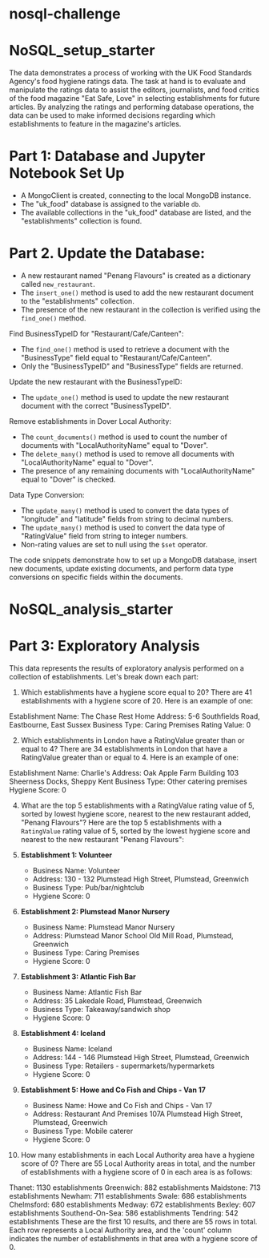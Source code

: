 # nosql-challenge

# NoSQL_setup_starter

The data demonstrates a process of working with the UK Food Standards Agency's food hygiene ratings data. The task at hand is to evaluate and manipulate the ratings data to assist the editors, journalists, and food critics of the food magazine "Eat Safe, Love" in selecting establishments for future articles. By analyzing the ratings and performing database operations, the data can be used to make informed decisions regarding which establishments to feature in the magazine's articles.

# Part 1: Database and Jupyter Notebook Set Up
   - A MongoClient is created, connecting to the local MongoDB instance.
   - The "uk_food" database is assigned to the variable `db`.
   - The available collections in the "uk_food" database are listed, and the "establishments" collection is found.

# Part 2. Update the Database:
   - A new restaurant named "Penang Flavours" is created as a dictionary called `new_restaurant`.
   - The `insert_one()` method is used to add the new restaurant document to the "establishments" collection.
   - The presence of the new restaurant in the collection is verified using the `find_one()` method.

   Find BusinessTypeID for "Restaurant/Cafe/Canteen":
   - The `find_one()` method is used to retrieve a document with the "BusinessType" field equal to "Restaurant/Cafe/Canteen".
   - Only the "BusinessTypeID" and "BusinessType" fields are returned.

   Update the new restaurant with the BusinessTypeID:
   - The `update_one()` method is used to update the new restaurant document with the correct "BusinessTypeID".

   Remove establishments in Dover Local Authority:
   - The `count_documents()` method is used to count the number of documents with "LocalAuthorityName" equal to "Dover".
   - The `delete_many()` method is used to remove all documents with "LocalAuthorityName" equal to "Dover".
   - The presence of any remaining documents with "LocalAuthorityName" equal to "Dover" is checked.

   Data Type Conversion:
   - The `update_many()` method is used to convert the data types of "longitude" and "latitude" fields from string to decimal numbers.
   - The `update_many()` method is used to convert the data type of "RatingValue" field from string to integer numbers.
   - Non-rating values are set to null using the `$set` operator.

The code snippets demonstrate how to set up a MongoDB database, insert new documents, update existing documents, and perform data type conversions on specific fields within the documents.

# NoSQL_analysis_starter
# Part 3: Exploratory Analysis

This data represents the results of exploratory analysis performed on a collection of establishments. Let's break down each part:

1. Which establishments have a hygiene score equal to 20? There are 41 establishments with a hygiene score of 20. Here is an example of one:

Establishment Name: The Chase Rest Home
Address: 5-6 Southfields Road, Eastbourne, East Sussex
Business Type: Caring Premises
Rating Value: 0

2. Which establishments in London have a RatingValue greater than or equal to 4? There are 34 establishments in London that have a RatingValue greater than or equal to 4. Here is an example of one:
   
Establishment Name: Charlie's
Address: Oak Apple Farm Building 103 Sheerness Docks, Sheppy Kent
Business Type: Other catering premises
Hygiene Score: 0

4. What are the top 5 establishments with a RatingValue rating value of 5, sorted by lowest hygiene score, nearest to the new restaurant added, "Penang Flavours"? Here are the top 5 establishments with a `RatingValue` rating value of 5, sorted by the lowest hygiene score and nearest to the new restaurant "Penang Flavours":

1. **Establishment 1: Volunteer**
   - Business Name: Volunteer
   - Address: 130 - 132 Plumstead High Street, Plumstead, Greenwich
   - Business Type: Pub/bar/nightclub
   - Hygiene Score: 0

2. **Establishment 2: Plumstead Manor Nursery**
   - Business Name: Plumstead Manor Nursery
   - Address: Plumstead Manor School Old Mill Road, Plumstead, Greenwich
   - Business Type: Caring Premises
   - Hygiene Score: 0

3. **Establishment 3: Atlantic Fish Bar**
   - Business Name: Atlantic Fish Bar
   - Address: 35 Lakedale Road, Plumstead, Greenwich
   - Business Type: Takeaway/sandwich shop
   - Hygiene Score: 0

4. **Establishment 4: Iceland**
   - Business Name: Iceland
   - Address: 144 - 146 Plumstead High Street, Plumstead, Greenwich
   - Business Type: Retailers - supermarkets/hypermarkets
   - Hygiene Score: 0

5. **Establishment 5: Howe and Co Fish and Chips - Van 17**
   - Business Name: Howe and Co Fish and Chips - Van 17
   - Address: Restaurant And Premises 107A Plumstead High Street, Plumstead, Greenwich
   - Business Type: Mobile caterer
   - Hygiene Score: 0

5. How many establishments in each Local Authority area have a hygiene score of 0? There are 55 Local Authority areas in total, and the number of establishments with a hygiene score of 0 in each area is as follows:
   
Thanet: 1130 establishments
Greenwich: 882 establishments
Maidstone: 713 establishments
Newham: 711 establishments
Swale: 686 establishments
Chelmsford: 680 establishments
Medway: 672 establishments
Bexley: 607 establishments
Southend-On-Sea: 586 establishments
Tendring: 542 establishments
These are the first 10 results, and there are 55 rows in total. Each row represents a Local Authority area, and the 'count' column indicates the number of establishments in that area with a hygiene score of 0.





